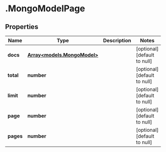 # .MongoModelPage

## Properties
Name | Type | Description | Notes
------------ | ------------- | ------------- | -------------
**docs** | [**Array&lt;models.MongoModel&gt;**](models.MongoModel.md) |  | [optional] [default to null]
**total** | **number** |  | [optional] [default to null]
**limit** | **number** |  | [optional] [default to null]
**page** | **number** |  | [optional] [default to null]
**pages** | **number** |  | [optional] [default to null]


